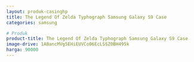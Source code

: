 ```yaml
---
layout: produk-casinghp
title: The Legend Of Zelda Typhograph Samsung Galaxy S9 Case
categories: samsung

# Produk
product-title: The Legend Of Zelda Typhograph Samsung Galaxy S9 Case
image-drive: 1ABancMVg5EHiEUVCo06EcLSSZ0BH495k
harga: 90000
---
```

